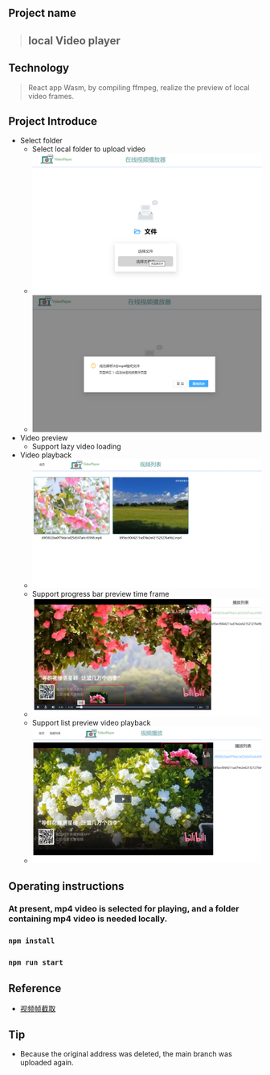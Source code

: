 ## Project name
> ## local Video player

## Technology
> React app
> Wasm, by compiling ffmpeg, realize the preview of local video frames.

## Project Introduce
* Select folder
    * Select local folder to upload video
    * ![image](https://github.com/yyyy02/VideoPlayer/blob/main/src/images/main.png)
    * ![image](https://github.com/yyyy02/VideoPlayer/blob/main/src/images/main-2.png)
* Video preview
    * Support lazy video loading
* Video playback
    * ![image](https://github.com/yyyy02/VideoPlayer/blob/main/src/images/VideoPlayer.png)
    * Support progress bar preview time frame
    * ![image](https://github.com/yyyy02/VideoPlayer/blob/main/src/images/VideoPlayer-list2.png)
    * Support list preview video playback
    * ![image](https://github.com/yyyy02/VideoPlayer/blob/main/src/images/VideoPlayer-list.png)


## Operating instructions
### At present, mp4 video is selected for playing, and a folder containing mp4 video is needed locally.
### `npm install`
### `npm run start`



## Reference
* [视频帧截取](https://juejin.cn/post/6854573219454844935)


## Tip
* Because the original address was deleted, the main branch was uploaded again.
